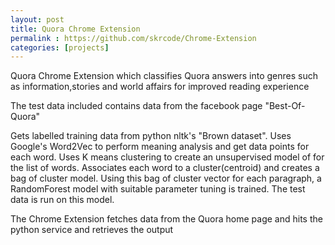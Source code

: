 ```yaml
---
layout: post
title: Quora Chrome Extension
permalink : https://github.com/skrcode/Chrome-Extension
categories: [projects]
---
```

Quora Chrome Extension which classifies Quora answers into genres such as information,stories and world affairs for improved reading experience

The test data included contains data from the facebook page "Best-Of-Quora"

Gets labelled training data from python nltk's "Brown dataset". 
Uses Google's Word2Vec to perform meaning analysis and get data points for each word. 
Uses K means clustering to create an unsupervised model of for the list of words.
Associates each word to a cluster(centroid) and creates a bag of cluster model.
Using this bag of cluster vector for each paragraph, a RandomForest model with suitable parameter tuning is trained.
The test data is run on this model.

The Chrome Extension fetches data from the Quora home page and hits the python service and retrieves the output
